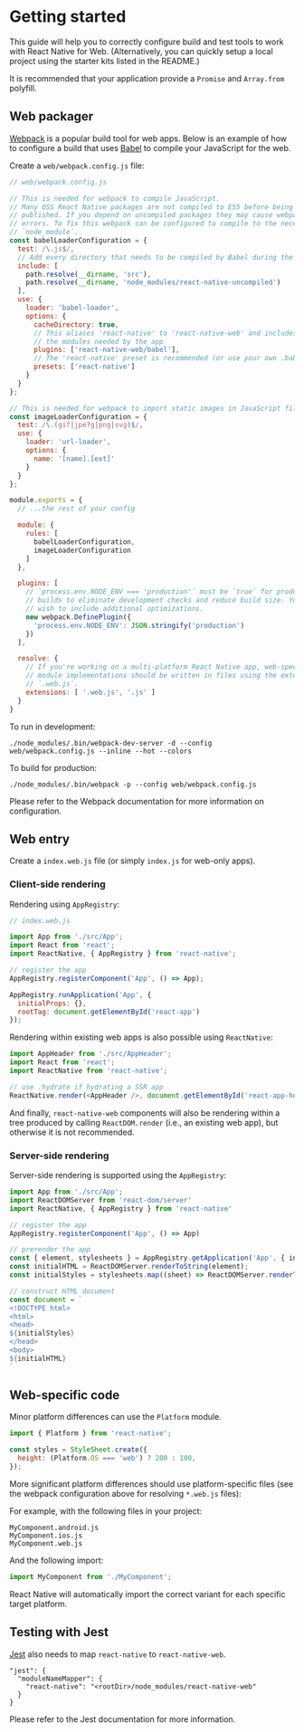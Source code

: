 # Getting started

This guide will help you to correctly configure build and test tools to work
with React Native for Web. (Alternatively, you can quickly setup a local
project using the starter kits listed in the README.)

It is recommended that your application provide a `Promise` and `Array.from`
polyfill.

## Web packager

[Webpack](https://webpack.js.org) is a popular build tool for web apps. Below is an
example of how to configure a build that uses [Babel](https://babeljs.io/) to
compile your JavaScript for the web.

Create a `web/webpack.config.js` file:

```js
// web/webpack.config.js

// This is needed for webpack to compile JavaScript.
// Many OSS React Native packages are not compiled to ES5 before being
// published. If you depend on uncompiled packages they may cause webpack build
// errors. To fix this webpack can be configured to compile to the necessary
// `node_module`.
const babelLoaderConfiguration = {
  test: /\.js$/,
  // Add every directory that needs to be compiled by Babel during the build
  include: [
    path.resolve(__dirname, 'src'),
    path.resolve(__dirname, 'node_modules/react-native-uncompiled')
  ],
  use: {
    loader: 'babel-loader',
    options: {
      cacheDirectory: true,
      // This aliases 'react-native' to 'react-native-web' and includes only
      // the modules needed by the app
      plugins: ['react-native-web/babel'],
      // The 'react-native' preset is recommended (or use your own .babelrc)
      presets: ['react-native']
    }
  }
};

// This is needed for webpack to import static images in JavaScript files
const imageLoaderConfiguration = {
  test: /\.(gif|jpe?g|png|svg)$/,
  use: {
    loader: 'url-loader',
    options: {
      name: '[name].[ext]'
    }
  }
};

module.exports = {
  // ...the rest of your config

  module: {
    rules: [
      babelLoaderConfiguration,
      imageLoaderConfiguration
    ]
  },

  plugins: [
    // `process.env.NODE_ENV === 'production'` must be `true` for production
    // builds to eliminate development checks and reduce build size. You may
    // wish to include additional optimizations.
    new webpack.DefinePlugin({
      'process.env.NODE_ENV': JSON.stringify('production')
    })
  ],

  resolve: {
    // If you're working on a multi-platform React Native app, web-specific
    // module implementations should be written in files using the extension
    // `.web.js`.
    extensions: [ '.web.js', '.js' ]
  }
}
```

To run in development:

```
./node_modules/.bin/webpack-dev-server -d --config web/webpack.config.js --inline --hot --colors
```

To build for production:

```
./node_modules/.bin/webpack -p --config web/webpack.config.js
```

Please refer to the Webpack documentation for more information on configuration.

## Web entry

Create a `index.web.js` file (or simply `index.js` for web-only apps).

### Client-side rendering

Rendering using `AppRegistry`:

```js
// index.web.js

import App from './src/App';
import React from 'react';
import ReactNative, { AppRegistry } from 'react-native';

// register the app
AppRegistry.registerComponent('App', () => App);

AppRegistry.runApplication('App', {
  initialProps: {},
  rootTag: document.getElementById('react-app')
});
```

Rendering within existing web apps is also possible using `ReactNative`:

```js
import AppHeader from './src/AppHeader';
import React from 'react';
import ReactNative from 'react-native';

// use .hydrate if hydrating a SSR app
ReactNative.render(<AppHeader />, document.getElementById('react-app-header'))
```

And finally, `react-native-web` components will also be rendering within a tree
produced by calling `ReactDOM.render` (i.e., an existing web app), but
otherwise it is not recommended.

### Server-side rendering

Server-side rendering is supported using the `AppRegistry`:

```js
import App from './src/App';
import ReactDOMServer from 'react-dom/server'
import ReactNative, { AppRegistry } from 'react-native'

// register the app
AppRegistry.registerComponent('App', () => App)

// prerender the app
const { element, stylesheets } = AppRegistry.getApplication('App', { initialProps });
const initialHTML = ReactDOMServer.renderToString(element);
const initialStyles = stylesheets.map((sheet) => ReactDOMServer.renderToStaticMarkup(sheet)).join('\n');

// construct HTML document
const document = `
<!DOCTYPE html>
<html>
<head>
${initialStyles}
</head>
<body>
${initialHTML}
`
```

## Web-specific code

Minor platform differences can use the `Platform` module.

```js
import { Platform } from 'react-native';

const styles = StyleSheet.create({
  height: (Platform.OS === 'web') ? 200 : 100,
});
```

More significant platform differences should use platform-specific files (see
the webpack configuration above for resolving `*.web.js` files):

For example, with the following files in your project:

```
MyComponent.android.js
MyComponent.ios.js
MyComponent.web.js
```

And the following import:

```js
import MyComponent from './MyComponent';
```

React Native will automatically import the correct variant for each specific
target platform.

## Testing with Jest

[Jest](https://facebook.github.io/jest/) also needs to map `react-native` to `react-native-web`.

```
"jest": {
  "moduleNameMapper": {
    "react-native": "<rootDir>/node_modules/react-native-web"
  }
}
```

Please refer to the Jest documentation for more information.
